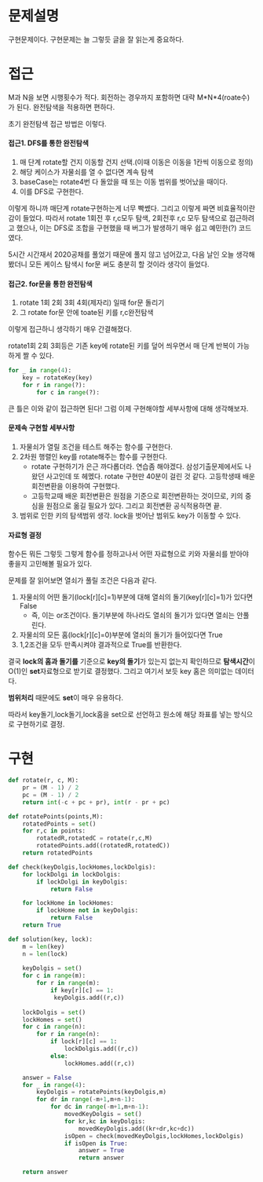 # 문제설명

구현문제이다. 구현문제는 늘 그렇듯 글을 잘 읽는게 중요하다. 



# 접근

M과 N을 보면 시행횟수가 적다. 회전하는 경우까지 포함하면 대략 M\*N\*4(roate수)가 된다. 완전탐색을 적용하면 편하다.

초기 완전탐색 접근 방법은 이렇다.

#### 접근1. DFS를 통한 완전탐색

1. 매 단계 rotate할 건지 이동할 건지 선택.(이때 이동은 이동을 1칸씩 이동으로 정의)
2. 해당 케이스가 자물쇠를 열 수 없다면 계속 탐색
3. baseCase는 rotate4번 다 돌았을 때 또는 이동 범위를 벗어났을 때이다.
4. 이를 DFS로 구현한다.

이렇게 하니까 매단계 rotate구현하는게 너무 빡쎘다. 그리고 이렇게 짜면 비효율적이란 감이 들었다. 따라서 rotate 1회전 후 r,c모두 탐색, 2회전후 r,c 모두 탐색으로 접근하려고 했으나, 이는 DFS로 조합을 구현했을 때 버그가 발생하기 매우 쉽고 예민한(?) 코드였다. 

5시간 시간재서 2020공채를 풀었기 때문에 풀지 않고 넘어갔고, 다음 날인 오늘 생각해봤더니 모든 케이스 탐색시 for문 써도 충분히 할 것이라 생각이 들었다.

#### 접근2. for문을 통한 완전탐색

1. rotate 1회 2회 3회 4회(제자리) 일때 for문 돌리기
2. 그 rotate for문 안에 toate된 키를 r,c완전탐색

이렇게 접근하니 생각하기 매우 간결해졌다.

rotate1회 2회 3회등은 기존 key에 rotate된 키를 덮어 씌우면서 매 단계 반복이 가능하게 짤 수 있다.

```python
for _ in range(4):
    key = rotateKey(key)
    for r in range(?):
        for c in range(?):
```



큰 틀은 이와 같이 접근하면 된다! 그럼 이제 구현해야할 세부사항에 대해 생각해보자.

#### 문제속 구현할 세부사항

1. 자물쇠가 열릴 조건을 테스트 해주는 함수를 구현한다.
2. 2차원 행렬인 key를 rotate해주는 함수를 구현한다.
   * rotate 구현하기가 은근 까다롭더라. 연습좀 해야겠다. 삼성기출문제에서도 나왔던 사고인데 또 헤멨다. rotate 구현만 40분이 걸린 것 같다. 고등학생때 배운 회전변환을 이용하여 구현했다.
   * 고등학교때 배운 회전변환은 원점을 기준으로 회전변환하는 것이므로, 키의 중심을 원점으로 옮길 필요가 있다. 그리고 회전변환 공식적용하면 끝.
3. 범위로 인한 키의 탐색범위 생각. lock을 벗어난 범위도 key가 이동할 수 있다.



#### 자료형 결정

함수든 뭐든 그렇듯 그렇게 함수를 정하고나서 어떤 자료형으로 키와 자물쇠를 받아야 좋을지 고민해볼 필요가 있다.

문제를 잘 읽어보면 열쇠가 풀릴 조건은 다음과 같다.

1. 자물쇠의 어떤 돌기(lock\[r\]\[c\]=1)부분에 대해 열쇠의 돌기(key\[r\]\[c\]=1)가 있다면 False
   * 즉, 이는 or조건이다. 돌기부분에 하나라도 열쇠의 돌기가 있다면 열쇠는 안풀린다.
2. 자물쇠의 모든 홈(lock\[r\]\[c\]=0)부분에 열쇠의 돌기가 들어있다면 True
3. 1,2조건을 모두 만족시켜야 결과적으로 True를 반환한다.

결국 **lock의 홈과 돌기를** 기준으로 **key의 돌기**가 있는지 없는지 확인하므로 **탐색시간**이 O(1)인 **set**자료형으로 받기로 결정했다. 그리고 여기서 보듯 key 홈은 의미없는 데이터다.

**범위처리** 때문에도 **set**이 매우 유용하다.

따라서 key돌기,lock돌기,lock홈을 set으로 선언하고 원소에 해당 좌표를 넣는 방식으로 구현하기로 결정.







# 구현

```python
def rotate(r, c, M):
    pr = (M - 1) / 2
    pc = (M - 1) / 2
    return int(-c + pc + pr), int(r - pr + pc)

def rotatePoints(points,M):
    rotatedPoints = set()
    for r,c in points:
        rotatedR,rotatedC = rotate(r,c,M)
        rotatedPoints.add((rotatedR,rotatedC))
    return rotatedPoints

def check(keyDolgis,lockHomes,lockDolgis):
    for lockDolgi in lockDolgis:
        if lockDolgi in keyDolgis:
            return False

    for lockHome in lockHomes:
        if lockHome not in keyDolgis:
            return False
    return True

def solution(key, lock):
    m = len(key)
    n = len(lock)
    
    keyDolgis = set() 
    for c in range(m):
        for r in range(m):
            if key[r][c] == 1:
             keyDolgis.add((r,c))
            
    lockDolgis = set()
    lockHomes = set()
    for c in range(n):
        for r in range(n):
            if lock[r][c] == 1:
                lockDolgis.add((r,c))
            else:
                lockHomes.add((r,c))

    answer = False
    for _ in range(4):
        keyDolgis = rotatePoints(keyDolgis,m)
        for dr in range(-m+1,m+n-1):
            for dc in range(-m+1,m+n-1):
                movedKeyDolgis = set()
                for kr,kc in keyDolgis:
                    movedKeyDolgis.add((kr+dr,kc+dc))
                isOpen = check(movedKeyDolgis,lockHomes,lockDolgis)
                if isOpen is True:
                    answer = True
                    return answer

    return answer
```

